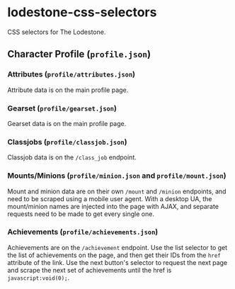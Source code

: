 # lodestone-css-selectors
CSS selectors for The Lodestone.

## Character Profile (`profile.json`)

### Attributes (`profile/attributes.json`)
Attribute data is on the main profile page.

### Gearset (`profile/gearset.json`)
Gearset data is on the main profile page.

### Classjobs (`profile/classjob.json`)
Classjob data is on the `/class_job` endpoint.

### Mounts/Minions (`profile/minion.json` and `profile/mount.json`)
Mount and minion data are on their own `/mount` and `/minion` endpoints, and need to be scraped using a mobile user agent. With a desktop UA, the mount/minion names are
injected into the page with AJAX, and separate requests need to be made to get every single one.

### Achievements (`profile/achievements.json`)
Achievements are on the `/achievement` endpoint. Use the list selector to get the list of achievements on the page, and then get their IDs from the `href` attribute
of the link. Use the next button's selector to request the next page and scrape the next set of achievements until the href is `javascript:void(0);`.
